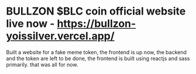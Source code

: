 # BULLZON $BLC coin official website live now - https://bullzon-yoissilver.vercel.app/

Built a website for a fake meme token, the frontend is up now, the backend and the token are left to be done,
the frontend is built using reactjs and sass primarily.
that was all for now.

